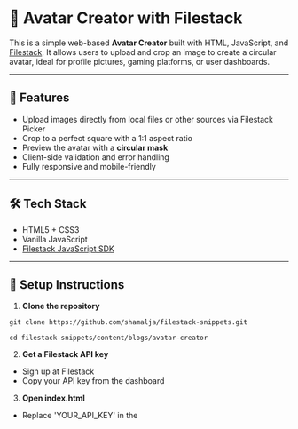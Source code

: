 # 🎨 Avatar Creator with Filestack

This is a simple web-based **Avatar Creator** built with HTML, JavaScript, and [Filestack](https://www.filestack.com/). It allows users to upload and crop an image to create a circular avatar, ideal for profile pictures, gaming platforms, or user dashboards.

---

## 🚀 Features

- Upload images directly from local files or other sources via Filestack Picker  
- Crop to a perfect square with a 1:1 aspect ratio  
- Preview the avatar with a **circular mask**  
- Client-side validation and error handling  
- Fully responsive and mobile-friendly  

---

## 🛠️ Tech Stack

- HTML5 + CSS3  
- Vanilla JavaScript  
- [Filestack JavaScript SDK](https://www.filestack.com/sdks/javascript/)

---

## 🔧 Setup Instructions

1. **Clone the repository**

`git clone https://github.com/shamalja/filestack-snippets.git`

`cd filestack-snippets/content/blogs/avatar-creator`

2. **Get a Filestack API key**
   
- Sign up at Filestack
- Copy your API key from the dashboard
  
3. **Open index.html**
   
- Replace 'YOUR_API_KEY' in the <script> section with your actual Filestack API key
- Save the file and open it in a browser

## 💡 Usage

Click the “Upload & Crop Image” button to select your image. After cropping, the circular avatar will appear below as a live preview.

## 📁 File Structure

```
avatar-creator/
│
├── index.html            # Main HTML file
├── LICENSE               # MIT License
└── README.md             # This file
```

## 🧩 Customize

- Change avatar size by modifying .avatar-preview dimensions
- Add filters or transformations using Filestack’s transformation options
- Secure uploads by configuring Filestack policies and security signatures

---

## 📚 Learn More

- Filestack JS SDK Documentation
- Filestack Transformations

---

## 📝 License

This project is licensed under the [MIT](https://github.com/shamalja/filestack-snippets/blob/main/content/blogs/avatar-creator/LICENSE) License.
Feel free to fork and build on it!

---

## 🙌 Acknowledgments

Thanks to [Filestack](https://www.filestack.com/) for providing a powerful file upload and image transformation service.
